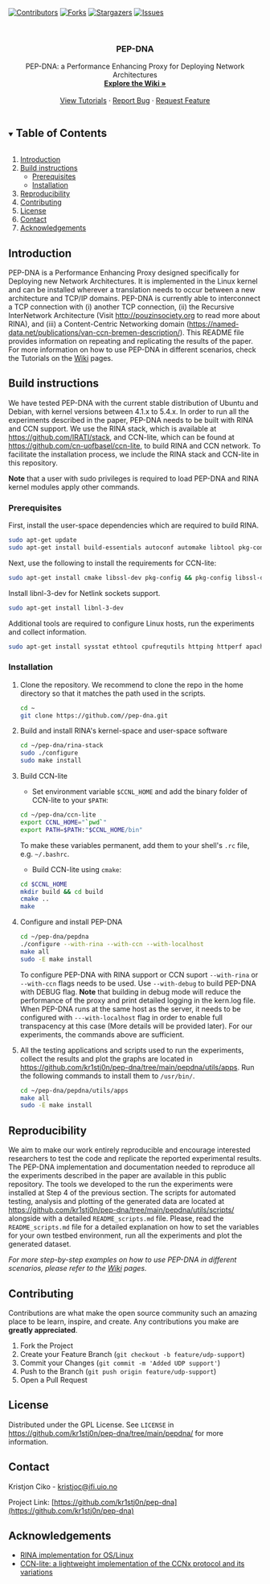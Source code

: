 <!-- PROJECT SHIELDS -->

[![Contributors][contributors-shield]][contributors-url]
[![Forks][forks-shield]][forks-url]
[![Stargazers][stars-shield]][stars-url]
[![Issues][issues-shield]][issues-url]

<!-- PROJECT LOGO -->
<br />
<p align="center">
  <h3 align="center">PEP-DNA</h3>

  <p align="center">
    PEP-DNA: a Performance Enhancing Proxy for Deploying Network Architectures
    <br />
    <a href="https://github.com/kr1stj0n/pep-dna/wiki"><strong>Explore the Wiki »</strong></a>
    <br />
    <br />
    <a href="https://github.com/kr1stj0n/pep-dna/wiki/Tutorials">View Tutorials</a>
    ·
    <a href="https://github.com/kr1stj0n/pep-dna/issues">Report Bug</a>
    ·
    <a href="https://github.com/kr1stj0n/pep-dna/issues">Request Feature</a>
  </p>
</p>


<!-- TABLE OF CONTENTS -->
<details open="open">
        <summary><h2 style="display: inline-block">Table of Contents</h2></summary>
        <ol>
        <li><a href="#introduction">Introduction</a></li>
        <li><a href="#build-instructions">Build instructions</a>
        <ul>
        <li><a href="#prerequisites">Prerequisites</a></li>
        <li><a href="#installation">Installation</a></li>
        </ul>
        </li>
        <li><a href="#reproducibility">Reproducibility</a></li>
        <li><a href="#contributing">Contributing</a></li>
        <li><a href="#license">License</a></li>
        <li><a href="#contact">Contact</a></li>
        <li><a href="#acknowledgements">Acknowledgements</a></li>
  </ol>
</details>


<!-- INTRODUCTION -->
## Introduction

PEP-DNA is a Performance Enhancing Proxy designed specifically for Deploying new Network Architectures. It is implemented in the Linux kernel and can be installed wherever a translation needs to occur between a new architecture and TCP/IP domains. PEP-DNA is currently able to interconnect a TCP connection with (i) another TCP connection, (ii) the Recursive InterNetwork Architecture (Visit http://pouzinsociety.org to read more about RINA), and (iii) a Content-Centric Networking domain (https://named-data.net/publications/van-ccn-bremen-description/). This README file provides information on repeating and replicating the results of the paper. For more information on how to use PEP-DNA in different scenarios, check the Tutorials on the <a href="https://github.com/kr1stj0n/pep-dna/wiki">Wiki</a> pages.

<!-- BUILD INSTRUCTIONS -->
## Build instructions

We have tested PEP-DNA with the current stable distribution of Ubuntu and Debian, with kernel versions between 4.1.x to 5.4.x. In order to run all the experiments described in the paper, PEP-DNA needs to be built with RINA and CCN support.
We use the RINA stack, which is available at https://github.com/IRATI/stack, and CCN-lite, which can be found at https://github.com/cn-uofbasel/ccn-lite, to build RINA and CCN network.
To facilitate the installation process, we include the RINA stack and CCN-lite in this repository.

**Note** that a user with sudo privileges is required to load PEP-DNA and RINA kernel modules apply other commands.

### Prerequisites

First, install the user-space dependencies which are required to build RINA.
   ```sh
   sudo apt-get update
   sudo apt-get install build-essentials autoconf automake libtool pkg-config git g++ libssl-dev protobuf-compiler libprotobuf-dev socat python python3 openjdk-11-jre openjdk-11-jdk linux-headers-$(uname -r)
   ```
Next, use the following to install the requirements for CCN-lite:
   ```sh
   sudo apt-get install cmake libssl-dev pkg-config && pkg-config libssl-dev libcmocka-dev
   ```
Install libnl-3-dev for Netlink sockets support.
   ```sh
   sudo apt-get install libnl-3-dev
   ```
Additional tools are required to configure Linux hosts, run the experiments and collect information.
   ```sh
   sudo apt-get install sysstat ethtool cpufrequtils httping httperf apache2
   ```

### Installation

1. Clone the repository. We recommend to clone the repo in the home directory so that it matches the path used in the scripts.
   ```bash
   cd ~
   git clone https://github.com//pep-dna.git
   ```
2. Build and install RINA's kernel-space and user-space software
   ```bash
   cd ~/pep-dna/rina-stack
   sudo ./configure
   sudo make install
   ```
3. Build CCN-lite
    - Set environment variable `$CCNL_HOME` and add the binary folder of CCN-lite to your `$PATH`:
    ```bash
    cd ~/pep-dna/ccn-lite
    export CCNL_HOME="`pwd`"
    export PATH=$PATH:"$CCNL_HOME/bin"
    ```
    To make these variables permanent, add them to your shell's `.rc` file, e.g. `~/.bashrc`.

    - Build CCN-lite using `cmake`:
    ```bash
    cd $CCNL_HOME
    mkdir build && cd build
    cmake ..
    make
    ```
4. Configure and install PEP-DNA
   ```bash
   cd ~/pep-dna/pepdna
   ./configure --with-rina --with-ccn --with-localhost
   make all
   sudo -E make install
   ```

   To configure PEP-DNA with RINA support or CCN suport `--with-rina` or `--with-ccn` flags needs to be used. Use `--with-debug` to build PEP-DNA with DEBUG flag.
   **Note** that building in debug mode will reduce the performance of the proxy and print detailed logging in the kern.log file. When PEP-DNA runs at the same host as the server, it needs to be configured with `---with-localhost` flag in order to enable full transpacency at this case (More details will be provided later). For our experiments, the commands above are sufficient.
4. All the testing applications and scripts used to run the experiments, collect the results and plot the graphs are located in https://github.com/kr1stj0n/pep-dna/tree/main/pepdna/utils/apps. Run the following commands to install them to `/usr/bin/`.
   ```bash
   cd ~/pep-dna/pepdna/utils/apps
   make all
   sudo -E make install
   ```

<!-- USAGE EXAMPLES -->
## Reproducibility

We aim to make our work entirely reproducible and encourage interested researchers to test the code and replicate the reported experimental results. The PEP-DNA implementation and documentation needed to reproduce all the experiments described in the paper are available in this public repository. The tools we developed to the run the experiments were installed at Step 4 of the previous section. The scripts for automated testing, analysis and plotting of the generated data are located at https://github.com/kr1stj0n/pep-dna/tree/main/pepdna/utils/scripts/ alongside with a detailed `README_scripts.md` file.
Please, read the `README_scripts.md` file for a detailed explanation on how to set the variables for your own testbed environment, run all the experiments and plot the generated dataset.

_For more step-by-step examples on how to use PEP-DNA in different scenarios, please refer to the <a href="https://github.com/kr1stj0n/pep-dna/wiki">Wiki</a> pages._


<!-- CONTRIBUTING -->
## Contributing

Contributions are what make the open source community such an amazing place to be learn, inspire, and create. Any contributions you make are **greatly appreciated**.

1. Fork the Project
2. Create your Feature Branch (`git checkout -b feature/udp-support`)
3. Commit your Changes (`git commit -m 'Added UDP support'`)
4. Push to the Branch (`git push origin feature/udp-support`)
5. Open a Pull Request


<!-- LICENSE -->
## License

Distributed under the GPL License. See `LICENSE` in https://github.com/kr1stj0n/pep-dna/tree/main/pepdna/ for more information.


<!-- CONTACT -->
## Contact

Kristjon Ciko - kristjoc@ifi.uio.no

Project Link: [https://github.com/kr1stj0n/pep-dna](https://github.com/kr1stj0n/pep-dna)


<!-- ACKNOWLEDGEMENTS -->
## Acknowledgements

* [RINA implementation for OS/Linux](https://github.com/IRATI/stack)
* [CCN-lite: a lightweight implementation of the CCNx protocol and its variations](https://github.com/cn-uofbasel/ccn-lite)


<!-- MARKDOWN LINKS & IMAGES -->
<!-- https://www.markdownguide.org/basic-syntax/#reference-style-links -->
[contributors-shield]: https://img.shields.io/github/contributors/kr1stj0n/pep-dna.svg?style=for-the-badge
[contributors-url]: https://github.com/kr1stj0n/pep-dna/graphs/contributors
[forks-shield]: https://img.shields.io/github/forks/kr1stj0n/pep-dna.svg?style=for-the-badge
[forks-url]: https://github.com/kr1stj0n/pep-dna/network/members
[stars-shield]: https://img.shields.io/github/stars/kr1stj0n/pep-dna.svg?style=for-the-badge
[stars-url]: https://github.com/kr1stj0n/pep-dna/stargazers
[issues-shield]: https://img.shields.io/github/issues/kr1stj0n/pep-dna.svg?style=for-the-badge
[issues-url]: https://github.com/kr1stj0n/pep-dna/issues
